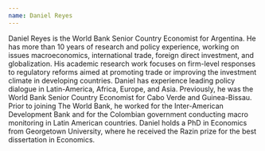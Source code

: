 ```yaml
---
name: Daniel Reyes
---
```


Daniel Reyes is the World Bank Senior Country Economist for Argentina. He has more than 10 years of research and policy experience, working on issues macroeconomics, international trade, foreign direct investment, and globalization. His academic research work focuses on firm-level responses to regulatory reforms aimed at promoting trade or improving the investment climate in developing countries. Daniel has experience leading policy dialogue in Latin-America, Africa, Europe, and Asia. Previously, he was the World Bank Senior Country Economist for Cabo Verde and Guinea-Bissau. Prior to joining The World Bank, he worked for the Inter-American Development Bank and for the Colombian government conducting macro monitoring in Latin American countries. Daniel holds a PhD in Economics from Georgetown University, where he received the Razin prize for the best dissertation in Economics. 


